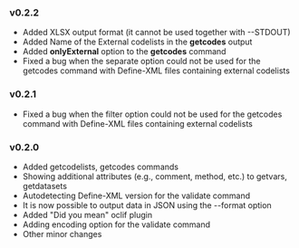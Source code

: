 ### v0.2.2
* Added XLSX output format (it cannot be used together with --STDOUT)
* Added Name of the External codelists in the **getcodes** output
* Added **onlyExternal** option to the **getcodes** command
* Fixed a bug when the separate option could not be used for the getcodes command with Define-XML files containing external codelists
### v0.2.1
* Fixed a bug when the filter option could not be used for the getcodes command with Define-XML files containing external codelists
### v0.2.0
* Added getcodelists, getcodes commands
* Showing additional attributes (e.g., comment, method, etc.) to getvars, getdatasets
* Autodetecting Define-XML version for the validate command
* It is now possible to output data in JSON using the --format option
* Added "Did you mean" oclif plugin
* Adding encoding option for the validate command
* Other minor changes

